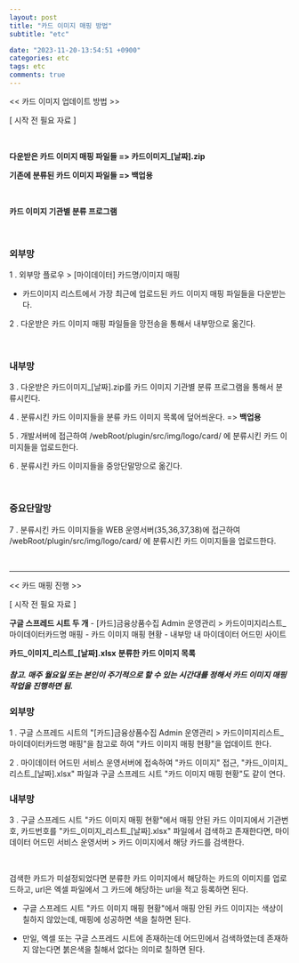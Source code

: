 ```yaml
---
layout: post
title: "카드 이미지 매핑 방법"
subtitle: "etc"

date: "2023-11-20-13:54:51 +0900"
categories: etc
tags: etc
comments: true
---
```



<< 카드 이미지 업데이트 방법 >>

[ 시작 전 필요 자료 ]

<br>

**다운받은 카드 이미지 매핑 파일들 => 카드이미지_[날짜].zip**
<br>

**기존에 분류된 카드 이미지 파일들 => 백업용**

<br>

**카드 이미지 기관별 분류 프로그램**

<br>

### 외부망

1 . 외부망 플로우 > [마이데이터] 카드명/이미지 매핑 
- 카드이미지 리스트에서 가장 최근에 업로드된 카드 이미지 매핑 파일들을 다운받는다.

2 . 다운받은 카드 이미지 매핑 파일들을 망전송을 통해서 내부망으로 옮긴다.

<br>

### 내부망 


3 . 다운받은 카드이미지_[날짜].zip를 카드 이미지 기관별 분류 프로그램을 통해서 분류시킨다.

4 . 분류시킨 카드 이미지들을 분류 카드 이미지 목록에 덮어씌운다. => **백업용**

5 . 개발서버에 접근하여 /webRoot/plugin/src/img/logo/card/ 에 분류시킨 카드 이미지들을 업로드한다.

6 . 분류시킨 카드 이미지들을 중앙단말망으로 옮긴다.

<br>

### 중요단말망 


7 . 분류시킨 카드 이미지들을 WEB 운영서버(35,36,37,38)에 접근하여 /webRoot/plugin/src/img/logo/card/ 에 분류시킨 카드 이미지들을 업로드한다.

<br>

--------------

<< 카드 매핑 진행 >>

[ 시작 전 필요 자료 ]


**구글 스프레드 시트 두 개**
	- [카드]금융상품수집 Admin 운영관리 > 카드이미지리스트_마이데이터카드명 매핑
	- 카드 이미지 매핑 현황
    - 내부망 내 마이데이터 어드민 사이트

**카드_이미지_리스트_[날짜].xlsx**
**분류한 카드 이미지 목록**

##### 참고. 매주 월요일 또는 본인이 주기적으로 할 수 있는 시간대를 정해서 카드 이미지 매핑 작업을 진행하면 됨.

### 외부망 


1 . 구글 스프레드 시트의 "[카드]금융상품수집 Admin 운영관리 > 카드이미지리스트_마이데이터카드명 매핑"을 참고로 하여 "카드 이미지 매핑 현황"을 업데이트 한다.
<br>

2 . 마이데이터 어드민 서비스 운영서버에 접속하여 "카드 이미지" 접근, "카드_이미지_리스트_[날짜].xlsx" 파일과 구글 스프레드 시트 "카드 이미지 매핑 현황"도 같이 연다.
<br>


### 내부망 


3 .  구글 스프레드 시트 "카드 이미지 매핑 현황"에서 매핑 안된 카드 이미지에서 기관번호, 카드번호를 "카드_이미지_리스트_[날짜].xlsx" 파일에서 검색하고 존재한다면, 마이데이터 어드민 서비스 운영서버 > 카드 이미지에서 해당 카드를 검색한다.

<br>


검색한 카드가 미설정되었다면 분류한 카드 이미지에서 해당하는 카드의 이미지를 업로드하고, url은 엑셀 파일에서 그 카드에 해당하는 url을 적고 등록하면 된다.
<br>

- 구글 스프레드 시트 "카드 이미지 매핑 현황"에서 매핑 안된 카드 이미지는 색상이 칠하지 않았는데, 매핑에 성공하면 색을 칠하면 된다.

- 만일, 엑셀 또는 구글 스프레드 시트에 존재하는데 어드민에서 검색하였는데 존재하지 않는다면 붉은색을 칠해서 없다는 의미로 칠하면 된다.

